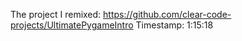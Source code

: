 The project I remixed: https://github.com/clear-code-projects/UltimatePygameIntro
Timestamp: 1:15:18